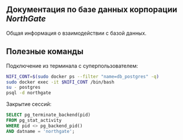 ## Документация по базе данных корпорации *NorthGate*

Общая информация о взаимодействии с базой данных.

## Полезные команды

Подключение из терминала с суперпользователем:

```sh
NIFI_CONT=$(sudo docker ps --filter "name=db_postgres" -q)
sudo docker exec -it $NIFI_CONT /bin/bash
su - postgres
psql -d northgate
```

Закрытие сессий:

```sql
SELECT pg_terminate_backend(pid)
FROM pg_stat_activity
WHERE pid <> pg_backend_pid()
AND datname = 'northgate';
```
